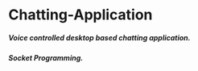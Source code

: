 # Chatting-Application
<h5>Voice controlled desktop based chatting application.</h5>
<h5>Socket Programming. </h5>
